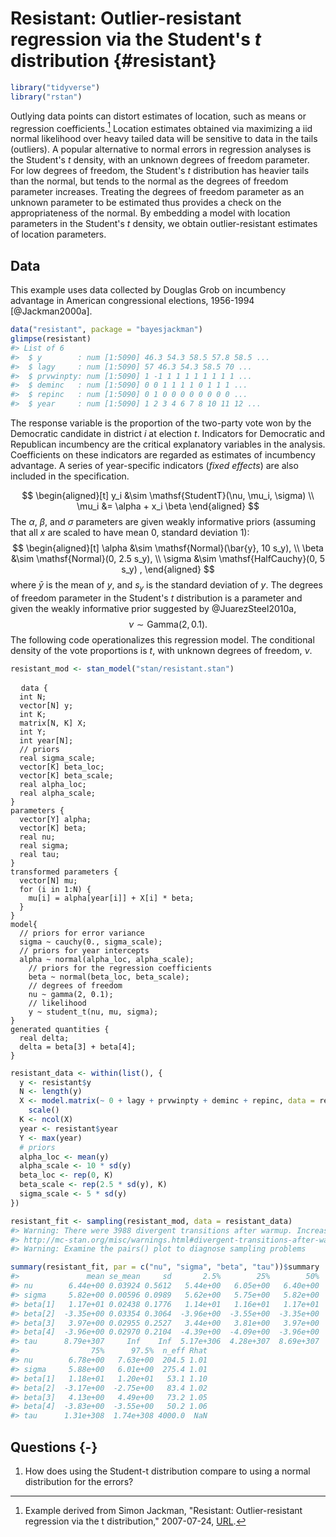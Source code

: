 
# Resistant: Outlier-resistant regression via the Student's $t$ distribution {#resistant}


```r
library("tidyverse")
library("rstan")
```

Outlying data points can distort estimates of location, such as means or regression coefficients.[^resistant-src]
Location estimates obtained via maximizing a iid normal likelihood over heavy tailed data will be sensitive to data in the tails (outliers).
A popular alternative to normal errors in regression analyses is the Student's $t$ density, with an unknown degrees of freedom parameter.
For low degrees of freedom, the Student's $t$ distribution has heavier tails than the normal, but tends to the normal as the degrees of freedom parameter increases.
Treating the degrees of freedom parameter as an unknown parameter to be estimated thus provides a check on the appropriateness of the normal.
By embedding a model with location parameters in the Student's $t$ density, we obtain outlier-resistant estimates of location parameters.

## Data

This example uses data collected by Douglas Grob on incumbency advantage in American congressional elections, 1956-1994 [@Jackman2000a].

```r
data("resistant", package = "bayesjackman")
glimpse(resistant)
#> List of 6
#>  $ y        : num [1:5090] 46.3 54.3 58.5 57.8 58.5 ...
#>  $ lagy     : num [1:5090] 57 46.3 54.3 58.5 70 ...
#>  $ prvwinpty: num [1:5090] 1 -1 1 1 1 1 1 1 1 1 ...
#>  $ deminc   : num [1:5090] 0 0 1 1 1 1 0 1 1 1 ...
#>  $ repinc   : num [1:5090] 0 1 0 0 0 0 0 0 0 0 ...
#>  $ year     : num [1:5090] 1 2 3 4 6 7 8 10 11 12 ...
```

The response variable is the proportion of the two-party vote won by the Democratic candidate in district $i$ at election $t$.
Indicators for Democratic and Republican incumbency are the critical explanatory variables in the analysis.
Coefficients on these indicators are regarded as estimates of incumbency advantage.
A series of year-specific indicators (*fixed effects*) are also included in the specification.

$$
\begin{aligned}[t]
y_i &\sim \mathsf{StudentT}(\nu, \mu_i, \sigma) \\
\mu_i &= \alpha + x_i \beta
\end{aligned}
$$
The $\alpha$, $\beta$, and $\sigma$ parameters are given weakly informative priors (assuming that all $x$ are scaled to have mean 0, standard deviation 1):
$$
\begin{aligned}[t]
\alpha &\sim \mathsf{Normal}(\bar{y}, 10 s_y), \\
\beta &\sim \mathsf{Normal}(0, 2.5 s_y), \\
\sigma &\sim \mathsf{HalfCauchy}(0, 5 s_y) ,
\end{aligned}
$$
where $\bar{y}$ is the mean of $y$, and $s_y$ is the standard deviation of $y$.
The degrees of freedom parameter in the Student's $t$ distribution is a parameter and given the weakly informative prior suggested by @JuarezSteel2010a,
$$
\nu \sim \mathsf{Gamma}(2, 0.1) .
$$
The following code operationalizes this regression model.
The conditional density of the vote proportions is $t$, with unknown degrees of freedom, $\nu.$


```r
resistant_mod <- stan_model("stan/resistant.stan")
```

<pre>
  <code class="stan">data {
  int N;
  vector[N] y;
  int K;
  matrix[N, K] X;
  int Y;
  int<lower = 1, upper = Y> year[N];
  // priors
  real sigma_scale;
  vector[K] beta_loc;
  vector<lower = 0.>[K] beta_scale;
  real alpha_loc;
  real<lower = 0.> alpha_scale;
}
parameters {
  vector[Y] alpha;
  vector[K] beta;
  real<lower = 2.> nu;
  real<lower = 0.> sigma;
  real<lower = 0.> tau;
}
transformed parameters {
  vector[N] mu;
  for (i in 1:N) {
    mu[i] = alpha[year[i]] + X[i] * beta;
  }
}
model{
  // priors for error variance
  sigma ~ cauchy(0., sigma_scale);
  // priors for year intercepts
  alpha ~ normal(alpha_loc, alpha_scale);
	// priors for the regression coefficients
	beta ~ normal(beta_loc, beta_scale);
	// degrees of freedom
	nu ~ gamma(2, 0.1);
	// likelihood
	y ~ student_t(nu, mu, sigma);
}
generated quantities {
  real delta;
  delta = beta[3] + beta[4];
}</code>
</pre>


```r
resistant_data <- within(list(), {
  y <- resistant$y
  N <- length(y)
  X <- model.matrix(~ 0 + lagy + prvwinpty + deminc + repinc, data = resistant) %>%
    scale()
  K <- ncol(X)
  year <- resistant$year
  Y <- max(year)
  # priors
  alpha_loc <- mean(y)
  alpha_scale <- 10 * sd(y)
  beta_loc <- rep(0, K)
  beta_scale <- rep(2.5 * sd(y), K)
  sigma_scale <- 5 * sd(y)
})
```


```r
resistant_fit <- sampling(resistant_mod, data = resistant_data)
#> Warning: There were 3988 divergent transitions after warmup. Increasing adapt_delta above 0.8 may help. See
#> http://mc-stan.org/misc/warnings.html#divergent-transitions-after-warmup
#> Warning: Examine the pairs() plot to diagnose sampling problems
```

```r
summary(resistant_fit, par = c("nu", "sigma", "beta", "tau"))$summary
#>               mean se_mean     sd       2.5%        25%        50%
#> nu        6.44e+00 0.03924 0.5612   5.44e+00   6.05e+00   6.40e+00
#> sigma     5.82e+00 0.00596 0.0989   5.62e+00   5.75e+00   5.82e+00
#> beta[1]   1.17e+01 0.02438 0.1776   1.14e+01   1.16e+01   1.17e+01
#> beta[2]  -3.35e+00 0.03354 0.3064  -3.96e+00  -3.55e+00  -3.35e+00
#> beta[3]   3.97e+00 0.02955 0.2527   3.44e+00   3.81e+00   3.97e+00
#> beta[4]  -3.96e+00 0.02970 0.2104  -4.39e+00  -4.09e+00  -3.96e+00
#> tau      8.79e+307     Inf    Inf  5.17e+306  4.28e+307  8.69e+307
#>                75%      97.5%  n_eff Rhat
#> nu        6.78e+00   7.63e+00  204.5 1.01
#> sigma     5.88e+00   6.01e+00  275.4 1.01
#> beta[1]   1.18e+01   1.20e+01   53.1 1.10
#> beta[2]  -3.17e+00  -2.75e+00   83.4 1.02
#> beta[3]   4.13e+00   4.49e+00   73.2 1.05
#> beta[4]  -3.83e+00  -3.55e+00   50.2 1.06
#> tau      1.31e+308  1.74e+308 4000.0  NaN
```

## Questions {-}

1.  How does using the Student-t distribution compare to using a normal distribution for the errors?

[^resistant-src]: Example derived from Simon Jackman, "Resistant: Outlier-resistant regression via the t distribution," 2007-07-24, [URL](https://web-beta.archive.org/web/20070724034107/http://jackman.stanford.edu:80/mcmc/resistant.odc).
